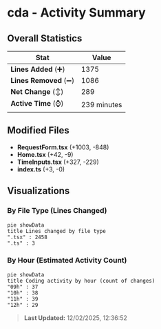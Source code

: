 # cda - Activity Summary 

## Overall Statistics

| Stat                   | Value                                                             |
| ---------------------- | ----------------------------------------------------------------- |
| **Lines Added** (➕)   | 1375                                          |
| **Lines Removed** (➖) | 1086                                        |
| **Net Change** (↕)    | 289                |
| **Active Time** (⌚)   | 239 minutes |


## Modified Files
- **RequestForm.tsx** (+1003, -848)
- **Home.tsx** (+42, -9)
- **TimeInputs.tsx** (+327, -229)
- **index.ts** (+3, -0)

## Visualizations

### By File Type (Lines Changed)

```mermaid
pie showData
title Lines changed by file type
".tsx" : 2458
".ts" : 3
```

### By Hour (Estimated Activity Count)

```mermaid
pie showData
title Coding activity by hour (count of changes)
"09h" : 37
"10h" : 38
"11h" : 39
"12h" : 29
```


> **Last Updated:** 12/02/2025, 12:36:52